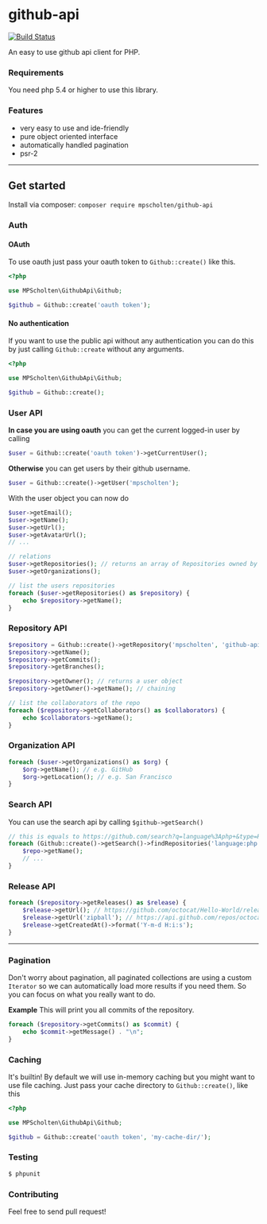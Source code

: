 github-api
==========
[![Build Status](https://travis-ci.org/mpscholten/github-api.png?branch=master)](https://travis-ci.org/mpscholten/github-api)

An easy to use github api client for PHP.

### Requirements ###
You need php 5.4 or higher to use this library.

### Features ###
* very easy to use and ide-friendly
* pure object oriented interface
* automatically handled pagination
* psr-2
 
----

## Get started ##
Install via composer: `composer require mpscholten/github-api`


### Auth ###
#### OAuth ####

To use oauth just pass your oauth token to `Github::create()` like this.
```php
<?php

use MPScholten\GithubApi\Github;

$github = Github::create('oauth token');
```

#### No authentication ####
If you want to use the public api without any authentication you can do this by just calling `Github::create` without any arguments.
```php
<?php

use MPScholten\GithubApi\Github;

$github = Github::create();
```

### User API ###
**In case you are using oauth** you can get the current logged-in user by calling
```php
$user = Github::create('oauth token')->getCurrentUser();
```
**Otherwise** you can get users by their github username.
```php
$user = Github::create()->getUser('mpscholten');
```

With the user object you can now do
```php
$user->getEmail();
$user->getName();
$user->getUrl();
$user->getAvatarUrl();
// ...

// relations
$user->getRepositories(); // returns an array of Repositories owned by the user
$user->getOrganizations();

// list the users repositories
foreach ($user->getRepositories() as $repository) {
    echo $repository->getName();
}
```


### Repository API ###
```php
$repository = Github::create()->getRepository('mpscholten', 'github-api');
$repository->getName();
$repository->getCommits();
$repository->getBranches();

$repository->getOwner(); // returns a user object
$repository->getOwner()->getName(); // chaining 

// list the collaborators of the repo
foreach ($repository->getCollaborators() as $collaborators) {
    echo $collaborators->getName();
}
```

### Organization API ###
```php
foreach ($user->getOrganizations() as $org) {
    $org->getName(); // e.g. GitHub
    $org->getLocation(); // e.g. San Francisco
}
```

### Search API ###
You can use the search api by calling `$github->getSearch()`
```php
// this is equals to https://github.com/search?q=language%3Aphp+&type=Repositories&ref=searchresults
foreach (Github::create()->getSearch()->findRepositories('language:php') as $repo) {
    $repo->getName();
    // ...
}
```

### Release API ###
```php
foreach ($repository->getReleases() as $release) {
    $release->getUrl(); // https://github.com/octocat/Hello-World/releases/v1.0.0
    $release->getUrl('zipball'); // https://api.github.com/repos/octocat/Hello-World/zipball/v1.0.0
    $release->getCreatedAt()->format('Y-m-d H:i:s');
}
```


----


### Pagination ###
Don't worry about pagination, all paginated collections are using a custom `Iterator` so we can automatically load more results if you need them. So you can focus on what you really want to do.

**Example**
This will print you all commits of the repository.
```php
foreach ($repository->getCommits() as $commit) {
    echo $commit->getMessage() . "\n";
}
```

### Caching ###
It's builtin! By default we will use in-memory caching but you might want to use file caching. Just pass your cache directory to `Github::create()`, like this
```php
<?php

use MPScholten\GithubApi\Github;

$github = Github::create('oauth token', 'my-cache-dir/');
```

### Testing ###
```bash
$ phpunit
```

### Contributing ###
Feel free to send pull request!
